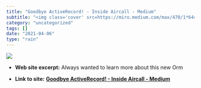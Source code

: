 ```yaml
---
title: "Goodbye ActiveRecord! - Inside Aircall - Medium"
subtitle: "<img class='cover' src=https://miro.medium.com/max/470/1*644CsOHPOIOfgJ2KZA2uTg.png>"
category: "uncategorized"
tags: []
date: "2021-04-06"
type: "rain"
---
```

<img class="cover" src=https://miro.medium.com/max/470/1*644CsOHPOIOfgJ2KZA2uTg.png>



* **Web site excerpt:** Always wanted to learn more about this new Orm

* **Link to site:** **[Goodbye ActiveRecord! - Inside Aircall - Medium](https://medium.com/inside-aircall/goodbye-activerecord-e61ce894ed48)**